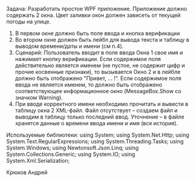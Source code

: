 Задача:
Разработать простое WPF приложение. Приложение должно содержать 2 окна. Цвет заливки окон должен зависеть от текущей погоды на улице.
1.	В первом окне должно быть поле ввода и кнопка верификации
2.	Во втором окне должен быть лейбл для вывода текста и таблицу в выводом времени/даты и имени (см п.4).
3.	Сценарий: Пользователь вводит в поле ввода Окна 1 свое имя и нажимает кнопку верификации. Если содержимое поля действительно является именем (не пустое, не содержит цифр и прочие косвенные признаки), то вызывается Окно 2 и в лейбле должно быть отображено "Привет, ... !". Если содержимое поля ввода не является именем, то должно быть отображено соответствующее информационное окно (MessageBox.Show со значком Warning).
4.	При вводе корректного имени необходимо прочитать и вывести в таблицу окна 2 XML-файл. Файл отсутствует – создаем файл и выводим в таблицу только последний ввод. Уточнение – в файле хранятся данные о времени ввода имени и имя (вся история).

Используемые библиотеки:
using System;
using System.Net.Http;
using System.Text.RegularExpressions;
using System.Threading.Tasks;
using System.Windows;
using Newtonsoft.Json.Linq;
using System.Collections.Generic;
using System.IO;
using System.Xml.Serialization;

Крюков Андрей
